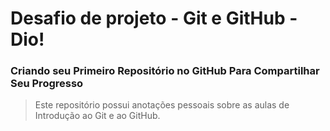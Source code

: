 # Desafio de projeto - Git e GitHub - Dio! 

### Criando seu Primeiro Repositório no GitHub Para Compartilhar Seu Progresso 

>Este repositório possui anotações pessoais sobre as aulas de Introdução ao Git e ao GitHub.
